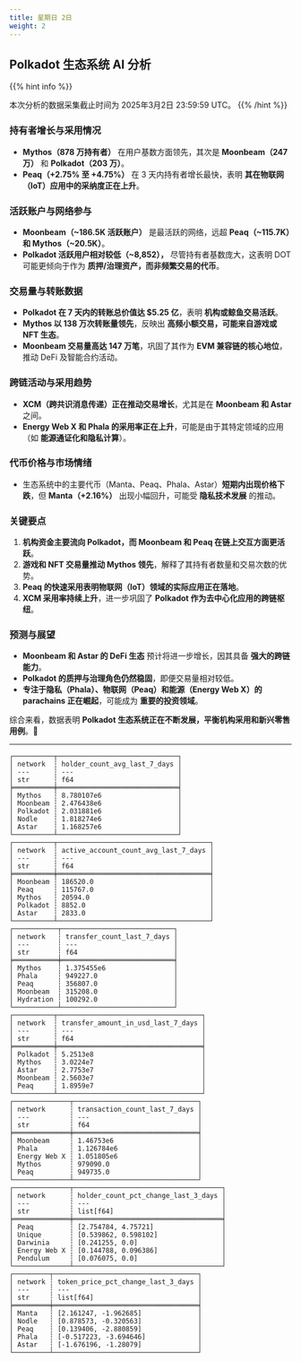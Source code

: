 ```yaml
---
title: 星期日 2日
weight: 2
---
```


## **Polkadot 生态系统 AI 分析**
{{% hint info %}}

本次分析的数据采集截止时间为 2025年3月2日 23:59:59 UTC。
{{% /hint %}}

### **持有者增长与采用情况**
- **Mythos（878 万持有者）** 在用户基数方面领先，其次是 **Moonbeam（247 万）** 和 **Polkadot（203 万）**。
- **Peaq（+2.75% 至 +4.75%）** 在 3 天内持有者增长最快，表明 **其在物联网（IoT）应用中的采纳度正在上升**。

### **活跃账户与网络参与**
- **Moonbeam（~186.5K 活跃账户）** 是最活跃的网络，远超 **Peaq（~115.7K）和 Mythos（~20.5K）**。
- **Polkadot 活跃用户相对较低（~8,852），** 尽管持有者基数庞大，这表明 DOT 可能更倾向于作为 **质押/治理资产，而非频繁交易的代币**。

### **交易量与转账数据**
- **Polkadot 在 7 天内的转账总价值达 $5.25 亿**，表明 **机构或鲸鱼交易活跃**。
- **Mythos 以 138 万次转账量领先**，反映出 **高频小额交易，可能来自游戏或 NFT 生态**。
- **Moonbeam 交易量高达 147 万笔**，巩固了其作为 **EVM 兼容链的核心地位**，推动 DeFi 及智能合约活动。

### **跨链活动与采用趋势**
- **XCM（跨共识消息传递）正在推动交易增长**，尤其是在 **Moonbeam 和 Astar** 之间。
- **Energy Web X 和 Phala 的采用率正在上升**，可能是由于其特定领域的应用（如 **能源通证化和隐私计算**）。

### **代币价格与市场情绪**
- 生态系统中的主要代币（Manta、Peaq、Phala、Astar）**短期内出现价格下跌**，但 **Manta（+2.16%）** 出现小幅回升，可能受 **隐私技术发展** 的推动。

### **关键要点**
1. **机构资金主要流向 Polkadot，而 Moonbeam 和 Peaq 在链上交互方面更活跃**。
2. **游戏和 NFT 交易量推动 Mythos 领先**，解释了其持有者数量和交易次数的优势。
3. **Peaq 的快速采用表明物联网（IoT）领域的实际应用正在落地**。
4. **XCM 采用率持续上升**，进一步巩固了 **Polkadot 作为去中心化应用的跨链枢纽**。

### **预测与展望**
- **Moonbeam 和 Astar 的 DeFi 生态** 预计将进一步增长，因其具备 **强大的跨链能力**。
- **Polkadot 的质押与治理角色仍然稳固**，即便交易量相对较低。
- **专注于隐私（Phala）、物联网（Peaq）和能源（Energy Web X）的 parachains 正在崛起**，可能成为 **重要的投资领域**。

综合来看，数据表明 **Polkadot 生态系统正在不断发展，平衡机构采用和新兴零售用例**。🚀

---

```
┌──────────┬──────────────────────────────┐
│ network  ┆ holder_count_avg_last_7_days │
│ ---      ┆ ---                          │
│ str      ┆ f64                          │
╞══════════╪══════════════════════════════╡
│ Mythos   ┆ 8.780107e6                   │
│ Moonbeam ┆ 2.476438e6                   │
│ Polkadot ┆ 2.031881e6                   │
│ Nodle    ┆ 1.818274e6                   │
│ Astar    ┆ 1.168257e6                   │
└──────────┴──────────────────────────────┘
┌──────────┬──────────────────────────────────────┐
│ network  ┆ active_account_count_avg_last_7_days │
│ ---      ┆ ---                                  │
│ str      ┆ f64                                  │
╞══════════╪══════════════════════════════════════╡
│ Moonbeam ┆ 186520.0                             │
│ Peaq     ┆ 115767.0                             │
│ Mythos   ┆ 20594.0                              │
│ Polkadot ┆ 8852.0                               │
│ Astar    ┆ 2833.0                               │
└──────────┴──────────────────────────────────────┘
┌───────────┬────────────────────────────┐
│ network   ┆ transfer_count_last_7_days │
│ ---       ┆ ---                        │
│ str       ┆ f64                        │
╞═══════════╪════════════════════════════╡
│ Mythos    ┆ 1.375455e6                 │
│ Phala     ┆ 949227.0                   │
│ Peaq      ┆ 356807.0                   │
│ Moonbeam  ┆ 315208.0                   │
│ Hydration ┆ 100292.0                   │
└───────────┴────────────────────────────┘
┌──────────┬────────────────────────────────────┐
│ network  ┆ transfer_amount_in_usd_last_7_days │
│ ---      ┆ ---                                │
│ str      ┆ f64                                │
╞══════════╪════════════════════════════════════╡
│ Polkadot ┆ 5.2513e8                           │
│ Mythos   ┆ 3.0224e7                           │
│ Astar    ┆ 2.7753e7                           │
│ Moonbeam ┆ 2.5603e7                           │
│ Peaq     ┆ 1.8959e7                           │
└──────────┴────────────────────────────────────┘
┌──────────────┬───────────────────────────────┐
│ network      ┆ transaction_count_last_7_days │
│ ---          ┆ ---                           │
│ str          ┆ f64                           │
╞══════════════╪═══════════════════════════════╡
│ Moonbeam     ┆ 1.46753e6                     │
│ Phala        ┆ 1.126784e6                    │
│ Energy Web X ┆ 1.051805e6                    │
│ Mythos       ┆ 979090.0                      │
│ Peaq         ┆ 949735.0                      │
└──────────────┴───────────────────────────────┘
┌──────────────┬─────────────────────────────────────┐
│ network      ┆ holder_count_pct_change_last_3_days │
│ ---          ┆ ---                                 │
│ str          ┆ list[f64]                           │
╞══════════════╪═════════════════════════════════════╡
│ Peaq         ┆ [2.754784, 4.75721]                 │
│ Unique       ┆ [0.539862, 0.598102]                │
│ Darwinia     ┆ [0.241255, 0.0]                     │
│ Energy Web X ┆ [0.144788, 0.096386]                │
│ Pendulum     ┆ [0.076075, 0.0]                     │
└──────────────┴─────────────────────────────────────┘
┌─────────┬────────────────────────────────────┐
│ network ┆ token_price_pct_change_last_3_days │
│ ---     ┆ ---                                │
│ str     ┆ list[f64]                          │
╞═════════╪════════════════════════════════════╡
│ Manta   ┆ [2.161247, -1.962685]              │
│ Nodle   ┆ [0.878573, -0.320563]              │
│ Peaq    ┆ [0.139406, -2.880859]              │
│ Phala   ┆ [-0.517223, -3.694646]             │
│ Astar   ┆ [-1.676196, -1.28079]              │
└─────────┴────────────────────────────────────┘
```